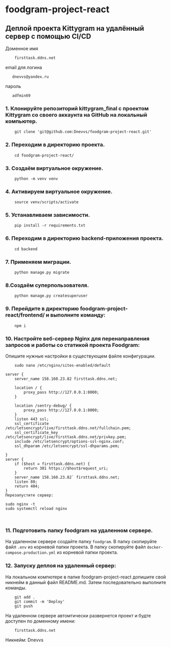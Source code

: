 # foodgram-project-react
## **Деплой проекта Kittygram на удалённый сервер c помощью CI/CD**

Доменное имя
```
    firsttask.ddns.net
```
email для логина
```
   dnevvs@yandex.ru
```
пароль
```
   adfmin69 
```
### 1.	Клонируйте репозиторий kittygram_final с проектом Kittygram со своего аккаунта на GitHub на локальный компьютер.

```
    git clone 'git@github.com:Dnevvs/foodgram-project-react.git'
```
### 2. Переходим в директорию проекта.

```
    cd foodgram-project-react/
```
### 3. Создаём виртуальное окружение.
```
    python -m venv venv
```
### 4. Активируем виртуальное окружение.
```
    source venv/scripts/activate
```
### 5. Устанавливаем зависимости.
```
    pip install -r requirements.txt
```
### 6. Переходим в директорию backend-приложения проекта.
```
	cd backend
```
### 7. Применяем миграции.
```
	python manage.py migrate
```
### 8.Создаём суперпользователя.
```
    python manage.py createsuperuser
```
### 9. Перейдите в директорию foodgram-project-react/frontend/ и выполните команду:
```
	npm i 
```
### 10.	Настройте веб-сервер Nginx для перенаправления запросов и работы со статикой проекта Foodgram: 
Опишите нужные настройки в существующем файле конфигурации.
```
    sudo nano /etc/nginx/sites-enabled/default 
```
```
server {
    server_name 158.160.23.82 firsttask.ddns.net;

    location / {
        proxy_pass http://127.0.0.1:8000;
    }

    location /sentry-debug/ {
        proxy_pass http://127.0.0.1:8000;
    }
    listen 443 ssl;
    ssl_certificate /etc/letsencrypt/live/firsttask.ddns.net/fullchain.pem;
    ssl_certificate_key /etc/letsencrypt/live/firsttask.ddns.net/privkey.pem;
    include /etc/letsencrypt/options-ssl-nginx.conf;
    ssl_dhparam /etc/letsencrypt/ssl-dhparams.pem;

}
server {
    if ($host = firsttask.ddns.net) {
        return 301 https://$host$request_uri;
    }
    server_name 158.160.23.82` firsttask.ddns.net;
    listen 80;
    return 404;
}
Перезапустите сервер:
```    
    sudo nginx -t
    sudo systemctl reload nginx 
```    ```
### 11. Подготовить папку foodgram на удаленном сервере.
На удаленном сервере создайте папку ```foodgram```.
В папку скопируйте файл ```.env``` из корневой папки проекта.
В папку скопируйте файл ```docker-compose.production.yml``` из корневой папки проекта.
### 12. Запуску деплоя на удаленный сервер:
На локальном компютере в папке foodgram-project-react допишите свой никнейм в данный файл README.md.
Затем последовательно выполните команды.
```
    git add .
    git commit -m 'Deploy'
    git push
```
На удаленном сервере автомтически развернется проект и будте доступен по доменному имени:
```
    firsttask.ddns.net
```
Никнейм: Dnevvs
